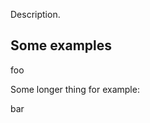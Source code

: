 

<!-- Start /home/charles/Repositories/doxstrap/examples/fixtures/titles.coffee -->



Description.

## Some examples

 foo

Some longer thing
for example:

 bar




<!-- End /home/charles/Repositories/doxstrap/examples/fixtures/titles.coffee -->

